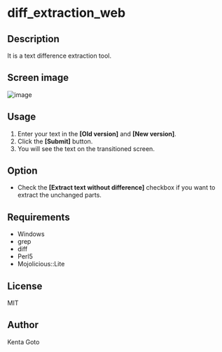 # diff_extraction_web 

## Description  
It is a text difference extraction tool.  

## Screen image
![image](https://user-images.githubusercontent.com/10069642/83711676-d2ae5b00-a65e-11ea-8e6c-3c84f547816b.png)

## Usage
1. Enter your text in the **[Old version]** and **[New version]**.  
2. Click the **[Submit]** button.  
3. You will see the text on the transitioned screen.  

## Option  
- Check the **[Extract text without difference]** checkbox if you want to extract the unchanged parts.

## Requirements
- Windows  
- grep  
- diff  
- Perl5  
- Mojolicious::Lite

## License
MIT

## Author  
Kenta Goto
